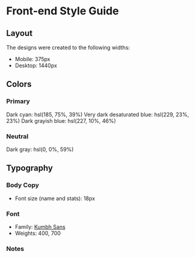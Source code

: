 # Front-end Style Guide

## Layout

The designs were created to the following widths:

- Mobile: 375px
- Desktop: 1440px

## Colors

### Primary

Dark cyan: hsl(185, 75%, 39%)
Very dark desaturated blue: hsl(229, 23%, 23%)
Dark grayish blue: hsl(227, 10%, 46%)

### Neutral

Dark gray: hsl(0, 0%, 59%)

## Typography

### Body Copy

- Font size (name and stats): 18px

### Font

- Family: [Kumbh Sans](https://fonts.google.com/specimen/Kumbh+Sans)
- Weights: 400, 700



### Notes

